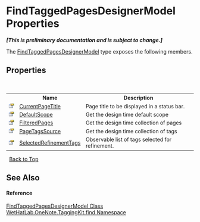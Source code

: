 # FindTaggedPagesDesignerModel Properties
 _**\[This is preliminary documentation and is subject to change.\]**_

The <a href="d7a56022-2fb3-d50d-038d-a3a5d1d49fe2">FindTaggedPagesDesignerModel</a> type exposes the following members.


## Properties
&nbsp;<table><tr><th></th><th>Name</th><th>Description</th></tr><tr><td>![Public property](media/pubproperty.gif "Public property")</td><td><a href="45ddd95f-17ac-6277-a6d6-88e89671b6d7">CurrentPageTitle</a></td><td>
Page title to be displayed in a status bar.</td></tr><tr><td>![Public property](media/pubproperty.gif "Public property")</td><td><a href="8d4c8583-9d94-bbfb-c62b-15ae6bcc6e38">DefaultScope</a></td><td>
Get the design time default scope</td></tr><tr><td>![Public property](media/pubproperty.gif "Public property")</td><td><a href="4c58943f-263a-f663-32b5-42ae183f06c6">FilteredPages</a></td><td>
Get the design time collection of pages</td></tr><tr><td>![Public property](media/pubproperty.gif "Public property")</td><td><a href="05c81613-dbba-29b2-470d-a7a0c40a079b">PageTagsSource</a></td><td>
Get the design time collection of tags</td></tr><tr><td>![Public property](media/pubproperty.gif "Public property")</td><td><a href="921585a5-d16b-35eb-06aa-6c29cf8f41f9">SelectedRefinementTags</a></td><td>
Observable list of tags selected for refinement.</td></tr></table>&nbsp;
<a href="#findtaggedpagesdesignermodel-properties">Back to Top</a>

## See Also


#### Reference
<a href="d7a56022-2fb3-d50d-038d-a3a5d1d49fe2">FindTaggedPagesDesignerModel Class</a><br /><a href="0e3a8efd-07d2-1709-b1cd-709153222081">WetHatLab.OneNote.TaggingKit.find Namespace</a><br />